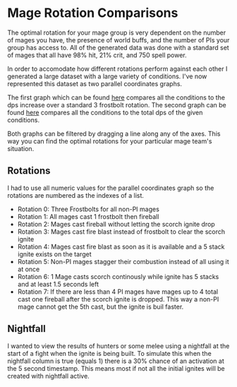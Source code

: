 # Mage Rotation Comparisons

The optimal rotation for your mage group is very dependent on the number of mages you have, the presence of world buffs, and the number of PIs your group has access to. All of the generated data was done with a standard set of mages that all have 98% hit, 21% crit, and 750 spell power.

In order to accomodate how different rotations perform against each other I generated a large dataset with a large variety of conditions. I've now represented this dataset as two parallel coordinates graphs.

The first graph which can be found [here](https://mormigil.github.io/ClassicIgniteSimulator/percent_dmg_increase.html) compares all the conditions to the dps increase over a standard 3 frostbolt rotation. The second graph can be found [here](https://mormigil.github.io/ClassicIgniteSimulator/dps.html) compares all the conditions to the total dps of the given conditions.

Both graphs can be filtered by dragging a line along any of the axes. This way you can find the optimal rotations for your particular mage team's situation. 

## Rotations

I had to use all numeric values for the parallel coordinates graph so the rotations are numbered as the indexes of a list. 

- Rotation 0: Three Frostbolts for all non-PI mages
- Rotation 1: All mages cast 1 frostbolt then fireball
- Rotation 2: Mages cast fireball without letting the scorch ignite drop
- Rotation 3: Mages cast fire blast instead of frostbolt to clear the scorch ignite
- Rotation 4: Mages cast fire blast as soon as it is available and a 5 stack ignite exists on the target
- Rotation 5: Non-PI mages stagger their combustion instead of all using it at once
- Rotation 6: 1 Mage casts scorch continously while ignite has 5 stacks and at least 1.5 seconds left
- Rotation 7: If there are less than 4 PI mages have mages up to 4 total cast one fireball after the scorch ignite is dropped. This way a non-PI mage cannot get the 5th cast, but the ignite is buil faster.

## Nightfall

I wanted to view the results of hunters or some melee using a nightfall at the start of a fight when the ignite is being built. To simulate this when the nightfall column is true (equals 1) there is a 30% chance of an activation at the 5 second timestamp. This means most if not all the initial ignites will be created with nightfall active.


